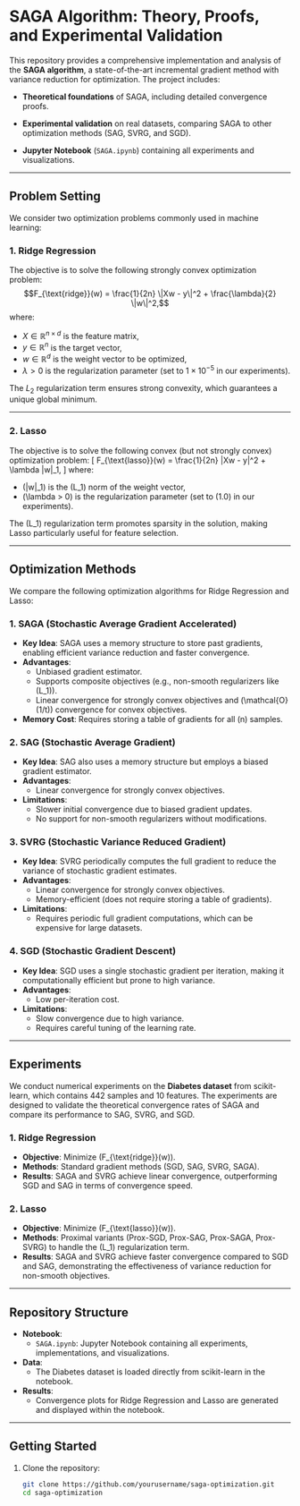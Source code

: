 # SAGA Algorithm: Theory, Proofs, and Experimental Validation

This repository provides a comprehensive implementation and analysis of the **SAGA algorithm**, a state-of-the-art incremental gradient method with variance reduction for optimization. The project includes:

- **Theoretical foundations** of SAGA, including detailed convergence proofs.
  
- **Experimental validation** on real datasets, comparing SAGA to other optimization methods (SAG, SVRG, and SGD).
  
- **Jupyter Notebook** (`SAGA.ipynb`) containing all experiments and visualizations.

---

## Problem Setting

We consider two optimization problems commonly used in machine learning:

### 1. **Ridge Regression**

The objective is to solve the following strongly convex optimization problem:
$$F_{\text{ridge}}(w) = \frac{1}{2n} \|Xw - y\|^2 + \frac{\lambda}{2} \|w\|^2,$$
where:
- $X \in \mathbb{R}^{n \times d}$ is the feature matrix,
- $y \in \mathbb{R}^n$ is the target vector,
- $w \in \mathbb{R}^d$ is the weight vector to be optimized,
- $\lambda > 0$ is the regularization parameter (set to $1 \times 10^{-5}$ in our experiments).

The $L_2$ regularization term ensures strong convexity, which guarantees a unique global minimum.

---

### 2. **Lasso**
The objective is to solve the following convex (but not strongly convex) optimization problem:
\[
F_{\text{lasso}}(w) = \frac{1}{2n} \|Xw - y\|^2 + \lambda \|w\|_1,
\]
where:
- \(\|w\|_1\) is the \(L_1\) norm of the weight vector,
- \(\lambda > 0\) is the regularization parameter (set to \(1.0\) in our experiments).

The \(L_1\) regularization term promotes sparsity in the solution, making Lasso particularly useful for feature selection.

---

## Optimization Methods

We compare the following optimization algorithms for Ridge Regression and Lasso:

### 1. **SAGA (Stochastic Average Gradient Accelerated)**
- **Key Idea**: SAGA uses a memory structure to store past gradients, enabling efficient variance reduction and faster convergence.
- **Advantages**:
  - Unbiased gradient estimator.
  - Supports composite objectives (e.g., non-smooth regularizers like \(L_1\)).
  - Linear convergence for strongly convex objectives and \(\mathcal{O}(1/t)\) convergence for convex objectives.
- **Memory Cost**: Requires storing a table of gradients for all \(n\) samples.

### 2. **SAG (Stochastic Average Gradient)**
- **Key Idea**: SAG also uses a memory structure but employs a biased gradient estimator.
- **Advantages**:
  - Linear convergence for strongly convex objectives.
- **Limitations**:
  - Slower initial convergence due to biased gradient updates.
  - No support for non-smooth regularizers without modifications.

### 3. **SVRG (Stochastic Variance Reduced Gradient)**
- **Key Idea**: SVRG periodically computes the full gradient to reduce the variance of stochastic gradient estimates.
- **Advantages**:
  - Linear convergence for strongly convex objectives.
  - Memory-efficient (does not require storing a table of gradients).
- **Limitations**:
  - Requires periodic full gradient computations, which can be expensive for large datasets.

### 4. **SGD (Stochastic Gradient Descent)**
- **Key Idea**: SGD uses a single stochastic gradient per iteration, making it computationally efficient but prone to high variance.
- **Advantages**:
  - Low per-iteration cost.
- **Limitations**:
  - Slow convergence due to high variance.
  - Requires careful tuning of the learning rate.

---

## Experiments

We conduct numerical experiments on the **Diabetes dataset** from scikit-learn, which contains 442 samples and 10 features. The experiments are designed to validate the theoretical convergence rates of SAGA and compare its performance to SAG, SVRG, and SGD.

### 1. **Ridge Regression**
- **Objective**: Minimize \(F_{\text{ridge}}(w)\).
- **Methods**: Standard gradient methods (SGD, SAG, SVRG, SAGA).
- **Results**: SAGA and SVRG achieve linear convergence, outperforming SGD and SAG in terms of convergence speed.

### 2. **Lasso**
- **Objective**: Minimize \(F_{\text{lasso}}(w)\).
- **Methods**: Proximal variants (Prox-SGD, Prox-SAG, Prox-SAGA, Prox-SVRG) to handle the \(L_1\) regularization term.
- **Results**: SAGA and SVRG achieve faster convergence compared to SGD and SAG, demonstrating the effectiveness of variance reduction for non-smooth objectives.

---

## Repository Structure

- **Notebook**:
  - `SAGA.ipynb`: Jupyter Notebook containing all experiments, implementations, and visualizations.
- **Data**:
  - The Diabetes dataset is loaded directly from scikit-learn in the notebook.
- **Results**:
  - Convergence plots for Ridge Regression and Lasso are generated and displayed within the notebook.

---

## Getting Started

1. Clone the repository:
   ```bash
   git clone https://github.com/yourusername/saga-optimization.git
   cd saga-optimization
